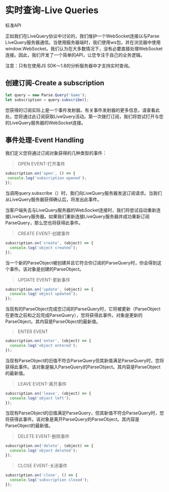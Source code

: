 # 实时查询-Live Queries

标准API

正如我们在LiveQuery协议中讨论的，我们维护一个WebSocket连接以与Parse LiveQuery服务器通信。当使用服务器端时，我们使用ws包，并在浏览器中使用window.WebSocket。我们认为在大多数情况下，没有必要直接处理WebSocket连接。因此，我们开发了一个简单的API，让您专注于自己的业务逻辑。

注意：只有在使用JS SDK〜1.8的分析服务器中才支持实时查询。

## 创建订阅-Create a subscription

```js
let query = new Parse.Query('Game');
let subscription = query.subscribe();
```

您获得的订阅实际上是一个事件发射器。有关事件发射器的更多信息，请查看此处。您将通过此订阅获取LiveQuery活动。第一次拨打订阅，我们将尝试打开与您的LiveQuery服务器的WebSocket连接。

## 事件处理-Event Handling

我们定义您将通过订阅对象获得的几种类型的事件：

> OPEN EVENT-打开事件

```js
subscription.on('open', () => {
 console.log('subscription opened');
});
```

当调用query.subscribe（）时，我们向LiveQuery服务器发送订阅请求。当我们从LiveQuery服务器获得确认后，将发出此事件。

当客户端失去与LiveQuery服务器的WebSocket连接时，我们将尝试自动重新连接LiveQuery服务器。如果我们重新连接LiveQuery服务器并成功重新订阅ParseQuery，那么您也将获得此事件。

> CREATE EVENT-创建事件

```js
subscription.on('create', (object) => {
  console.log('object created');
});
```

当一个新的ParseObject被创建并且它符合你订阅的ParseQuery时，你会得到这个事件。该对象是创建的ParseObject。

> UPDATE EVENT-更新事件

```js
subscription.on('update', (object) => {
  console.log('object updated');
});
```

当现有的ParseObject完成您订阅的ParseQuery时，它将被更新（ParseObject在更改之前和之后完成ParseQuery），您将获得此事件。对象是更新的ParseObject。其内容是ParseObject的最新值。

> ENTER EVENT

```js
subscription.on('enter', (object) => {
  console.log('object entered');
});
```

  


当现有ParseObject的旧值不符合ParseQuery但其新值满足ParseQuery时，您将获得此事件。该对象是输入ParseQuery的ParseObject。其内容是ParseObject的最新值。

> LEAVE EVENT-离开事件

```js
subscription.on('leave', (object) => {
  console.log('object left');
});
```

  


当现有ParseObject的旧值满足ParseQuery，但其新值不符合ParseQuery时，您将获得此事件。该对象是离开ParseQuery的ParseObject。其内容是ParseObject的最新值。

> DELETE EVENT-删除事件

```js
subscription.on('delete', (object) => {
  console.log('object deleted');
});
```

> CLOSE EVENT-关闭事件

```js
subscription.on('close', () => {
  console.log('subscription closed');
});
```



